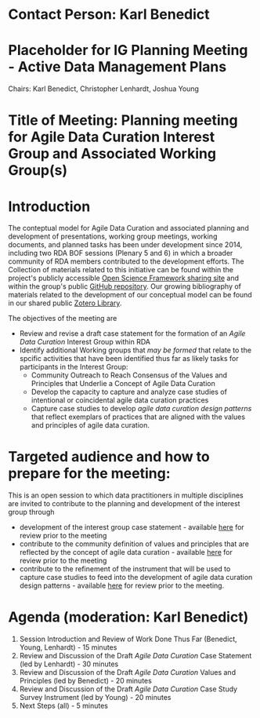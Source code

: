 # Contact Person: Karl Benedict

# Placeholder for IG Planning Meeting - Active Data Management Plans 

Chairs: Karl Benedict, Christopher Lenhardt, Joshua Young

# Title of Meeting: Planning meeting for Agile Data Curation Interest Group and Associated Working Group(s)

# Introduction

The conteptual model for Agile Data Curation and associated planning and development of presentations, working group meetings, working documents, and planned tasks has been under development since 2014, including two RDA BOF sessions (Plenary 5 and 6) in which a broader community of RDA members contributed to the development efforts. The Collection of materials related to this initiative can be found 
within the project's publicly accessible [Open Science Framework sharing site](https://osf.io/8mtn3/) and within the group's public [GitHub repository](https://github.com/karlbenedict/agilecuration). Our growing bibliography of materials related to the development of our conceptual model can be found in our shared public [Zotero Library](https://www.zotero.org/groups/agile_data_curation). 

The objectives of the meeting are
* Review and revise a draft case statement for the formation of an *Agile Data Curation* Interest Group within RDA
* Identify additional Working groups that *may be formed* that relate to the spcific activities that have been identified thus far as likely tasks for participants in the Interest Group:
	* Community Outreach to Reach Consensus of the Values and Principles that Underlie a Concept of Agile Data Curation
	* Develop the capacity to capture and analyze case studies of intentional or coincidental agile data curation practices
	* Capture case studies to develop *agile data curation design patterns* that reflect exemplars of practices that are aligned with the values and principles of agile data curation. 

# Targeted audience and how to prepare for the meeting:

This is an open session to which data practitioners in multiple disciplines are invited to contribute to the planning and development of the interest group through 

* development of the interest group case statement - available [here](https://osf.io/8mtn3/wiki/Draft%20Agile%20Data%20Curation%20Case%20Statement/) for review prior to the meeting
* contribute to the community definition of values and principles that are reflected by the concept of agile data curation - available [here](https://osf.io/8mtn3/wiki/Draft%20Agile%20Data%20Curation%20Values%20and%20Principles/) for review prior to the meeting
* contribute to the refinement of the instrument that will be used to capture case studies to feed into the development of agile data curation design patterns - available [here](https://osf.io/8mtn3/wiki/Draft%20Agile%20Data%20Curation%20Case%20Study%20Survey%20Instrument/) for review prior to the meeting. 

# Agenda (moderation: Karl Benedict)

1. Session Introduction and Review of Work Done Thus Far (Benedict, Young, Lenhardt) - 15 minutes
2. Review and Discussion of the Draft *Agile Data Curation* Case Statement (led by Lenhardt) - 30 minutes
3. Review and Discussion of the Draft *Agile Data Curation* Values and Principles (led by Benedict) - 20 minutes
4. Review and Discussion of the Draft *Agile Data Curation* Case Study Survey Instrument (led by Young) - 20 minutes
5. Next Steps (all) - 5 minutes